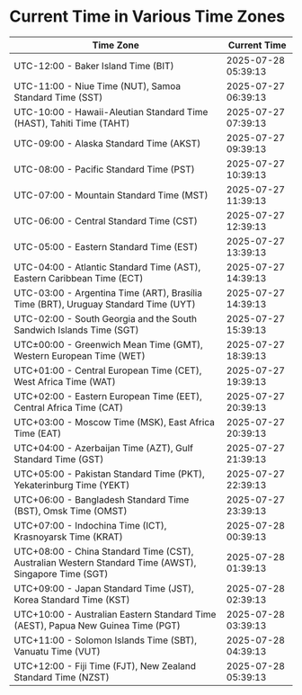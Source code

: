 # Current Time in Various Time Zones

| Time Zone | Current Time |
|-----------|--------------|
| UTC-12:00 - Baker Island Time (BIT) | 2025-07-28 05:39:13 |
| UTC-11:00 - Niue Time (NUT), Samoa Standard Time (SST) | 2025-07-27 06:39:13 |
| UTC-10:00 - Hawaii-Aleutian Standard Time (HAST), Tahiti Time (TAHT) | 2025-07-27 07:39:13 |
| UTC-09:00 - Alaska Standard Time (AKST) | 2025-07-27 09:39:13 |
| UTC-08:00 - Pacific Standard Time (PST) | 2025-07-27 10:39:13 |
| UTC-07:00 - Mountain Standard Time (MST) | 2025-07-27 11:39:13 |
| UTC-06:00 - Central Standard Time (CST) | 2025-07-27 12:39:13 |
| UTC-05:00 - Eastern Standard Time (EST) | 2025-07-27 13:39:13 |
| UTC-04:00 - Atlantic Standard Time (AST), Eastern Caribbean Time (ECT) | 2025-07-27 14:39:13 |
| UTC-03:00 - Argentina Time (ART), Brasília Time (BRT), Uruguay Standard Time (UYT) | 2025-07-27 14:39:13 |
| UTC-02:00 - South Georgia and the South Sandwich Islands Time (SGT) | 2025-07-27 15:39:13 |
| UTC±00:00 - Greenwich Mean Time (GMT), Western European Time (WET) | 2025-07-27 18:39:13 |
| UTC+01:00 - Central European Time (CET), West Africa Time (WAT) | 2025-07-27 19:39:13 |
| UTC+02:00 - Eastern European Time (EET), Central Africa Time (CAT) | 2025-07-27 20:39:13 |
| UTC+03:00 - Moscow Time (MSK), East Africa Time (EAT) | 2025-07-27 20:39:13 |
| UTC+04:00 - Azerbaijan Time (AZT), Gulf Standard Time (GST) | 2025-07-27 21:39:13 |
| UTC+05:00 - Pakistan Standard Time (PKT), Yekaterinburg Time (YEKT) | 2025-07-27 22:39:13 |
| UTC+06:00 - Bangladesh Standard Time (BST), Omsk Time (OMST) | 2025-07-27 23:39:13 |
| UTC+07:00 - Indochina Time (ICT), Krasnoyarsk Time (KRAT) | 2025-07-28 00:39:13 |
| UTC+08:00 - China Standard Time (CST), Australian Western Standard Time (AWST), Singapore Time (SGT) | 2025-07-28 01:39:13 |
| UTC+09:00 - Japan Standard Time (JST), Korea Standard Time (KST) | 2025-07-28 02:39:13 |
| UTC+10:00 - Australian Eastern Standard Time (AEST), Papua New Guinea Time (PGT) | 2025-07-28 03:39:13 |
| UTC+11:00 - Solomon Islands Time (SBT), Vanuatu Time (VUT) | 2025-07-28 04:39:13 |
| UTC+12:00 - Fiji Time (FJT), New Zealand Standard Time (NZST) | 2025-07-28 05:39:13 |
